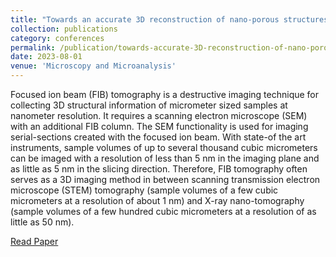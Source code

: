 ```yaml
---
title: "Towards an accurate 3D reconstruction of nano-porous structures using fib tomography and monte carlo simulations with machine learning"
collection: publications
category: conferences
permalink: /publication/towards-accurate-3D-reconstruction-of-nano-porous-structures-using-fib-tomography-and-monte-carlo-simulations-with-machine-learning
date: 2023-08-01
venue: 'Microscopy and Microanalysis'
---
```


Focused ion beam (FIB) tomography is a destructive imaging technique for collecting 3D structural information of micrometer sized samples at nanometer resolution. It requires a scanning electron microscope (SEM) with an additional FIB column. The SEM functionality is used for imaging serial-sections created with the focused ion beam. With state-of the art instruments, sample volumes of up to several thousand cubic micrometers can be imaged with a resolution of less than 5 nm in the imaging plane and as little as 5 nm in the slicing direction. Therefore, FIB tomography often serves as a 3D imaging method in between scanning transmission electron microscope (STEM) tomography (sample volumes of a few cubic micrometers at a resolution of about 1 nm) and X-ray nano-tomography (sample volumes of a few hundred cubic micrometers at a resolution of as little as 50 nm).

[Read Paper](https://doi.org/10.1093/micmic/ozad067.257)
